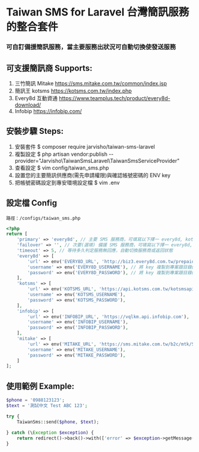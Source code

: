 # Taiwan SMS for Laravel 台灣簡訊服務的整合套件
### 可自訂備援簡訊服務，當主要服務出狀況可自動切換使發送服務
## 可支援簡訊商 Supports:
1. 三竹簡訊 Mitake https://sms.mitake.com.tw/common/index.jsp
2. 簡訊王 kotsms https://kotsms.com.tw/index.php
3. Every8d 互動資通 https://www.teamplus.tech/product/every8d-download/
4. Infobip https://infobip.com/ 

## 安裝步驟 Steps:
1. 安裝套件 $ composer require jarvisho/taiwan-sms-laravel
2. 複製設定 $ php artisan vendor:publish --provider="Jarvisho\TaiwanSmsLaravel\TaiwanSmsServiceProvider"
3. 查看設定 $ vim config/taiwan_sms.php
4. 設置您的主要簡訊供應商(需先申請權限)與確認帳號密碼的 ENV key 
5. 把帳號密碼設定到專安環境設定檔 $ vim .env

## 設定檔 Config
`路徑：/configs/taiwan_sms.php`
```php
<?php
return [
    'primary' => 'every8d', // 主要 SMS 服務商，可填寫以下擇一 every8d, kotsms, mitake, infobip
    'failover' => '', // 次要(選填) 備援 SMS 服務商，可填寫以下擇一 every8d, kotsms, mitake, infobip
    'timeout' => 5, // 等待多久判定服務無回應，自動切換服務商或返回狀態
    'every8d' => [
        'url' => env('EVERY8D_URL', 'http://biz3.every8d.com.tw/prepaid/API21/HTTP/sendSMS.ashx?UID=%s&PWD=%s&SB=%s&MSG=%s&DEST=%s'),
        'username' => env('EVERY8D_USERNAME'), // 將 key 複製到專案跟目錄的 .env 裡面，並加上您的帳號，例如：EVERY8D_USERNAME=example2022
        'password' => env('EVERY8D_PASSWORD'), // 將 key 複製到專案跟目錄的 .env 裡面，並加上您的密碼，例如：EVERY8D_USERNAME=password2022
    ],
    'kotsms' => [
        'url' => env('KOTSMS_URL', 'https://api.kotsms.com.tw/kotsmsapi-1.php?username=%s&password=%s&dstaddr=%s&smbody=%s&response='),
        'username' => env('KOTSMS_USERNAME'),
        'password' => env('KOTSMS_PASSWORD'),
    ],
    'infobip' => [
        'url' => env('INFOBIP_URL', 'https://vqlkm.api.infobip.com'),
        'username' => env('INFOBIP_USERNAME'),
        'password' => env('INFOBIP_PASSWORD'),
    ],
    'mitake' => [
        'url' => env('MITAKE_URL', 'https://sms.mitake.com.tw/b2c/mtk/SmSend?CharsetURL=UTF-8'),
        'username' => env('MITAKE_USERNAME'),
        'password' => env('MITAKE_PASSWORD'),
    ]
];
```

## 使用範例 Example:
```php
$phone = '0988123123';
$text = '測試中文 Test ABC 123';

try {
    TaiwanSms::send($phone, $text);
    
} catch (\Exception $exception) {
    return redirect()->back()->with(['error' => $exception->getMessage()]);
}
```